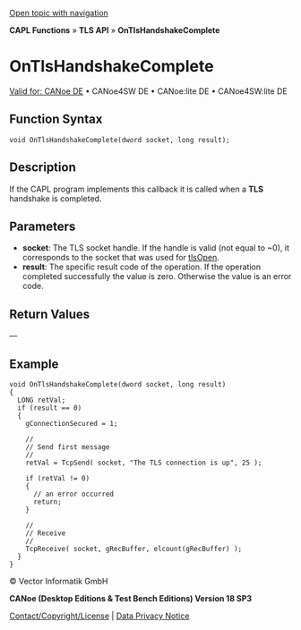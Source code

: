 [Open topic with navigation](../../../../../CANoeDEFamily.htm#Topics/CAPLFunctions/TLSAPI/EventProcedures/CAPLfunctionOnTlsHandshakeComplete.md)

**CAPL Functions** » **TLS API** » **OnTlsHandshakeComplete**

# OnTlsHandshakeComplete

[Valid for: CANoe DE](../../../Shared/FeatureAvailability.md) • CANoe4SW DE • CANoe:lite DE • CANoe4SW:lite DE

## Function Syntax

```plaintext
void OnTlsHandshakeComplete(dword socket, long result);
```

## Description

If the CAPL program implements this callback it is called when a **TLS** handshake is completed.

## Parameters

- **socket**: The TLS socket handle. If the handle is valid (not equal to ~0), it corresponds to the socket that was used for [tlsOpen](../Functions/CAPLfunctiontlsOpen.md).
- **result**: The specific result code of the operation. If the operation completed successfully the value is zero. Otherwise the value is an error code.

## Return Values

—

## Example

```plaintext
void OnTlsHandshakeComplete(dword socket, long result)
{
  LONG retVal;
  if (result == 0)
  {
    gConnectionSecured = 1;

    //
    // Send first message
    //
    retVal = TcpSend( socket, "The TLS connection is up", 25 );

    if (retVal != 0)
    {
      // an error occurred
      return;
    }

    //
    // Receive
    //
    TcpReceive( socket, gRecBuffer, elcount(gRecBuffer) );
  }
}
```

© Vector Informatik GmbH

**CANoe (Desktop Editions & Test Bench Editions) Version 18 SP3**

[Contact/Copyright/License](../../../Shared/ContactCopyrightLicense.md) | [Data Privacy Notice](https://www.vector.com/int/en/company/get-info/privacy-policy/)

